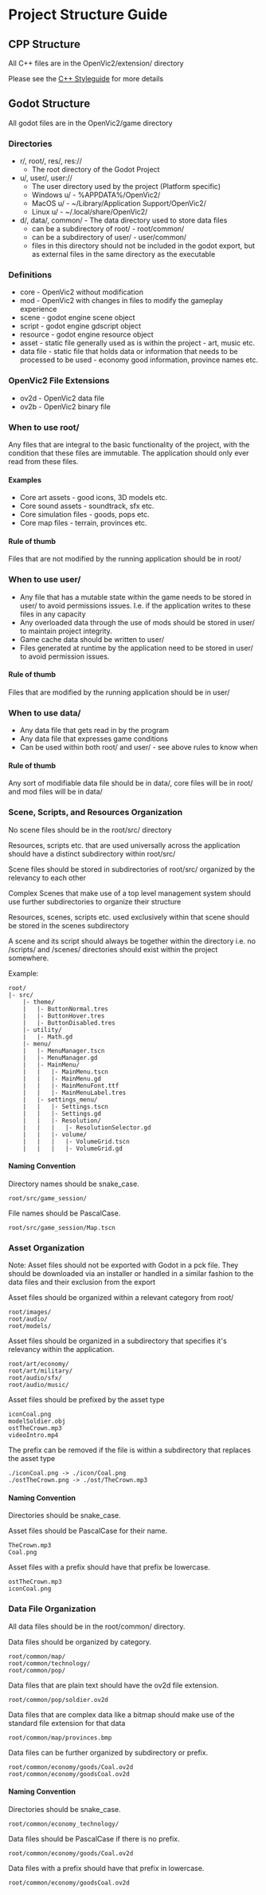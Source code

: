 # Project Structure Guide

## CPP Structure

All C++ files are in the OpenVic2/extension/ directory

Please see the [C++ Styleguide](./styleguide-cpp.md) for more details

## Godot Structure

All godot files are in the OpenVic2/game directory

### Directories

* r/, root/, res/, res://
    * The root directory of the Godot Project
* u/, user/, user://
    * The user directory used by the project (Platform specific)
    * Windows u/ - %APPDATA%/OpenVic2/
    * MacOS u/ - ~/Library/Application Support/OpenVic2/
    * Linux u/ - ~/.local/share/OpenVic2/
* d/, data/, common/ - The data directory used to store data files
    * can be a subdirectory of root/ - root/common/
    * can be a subdirectory of user/ - user/common/
    * files in this directory should not be included in the godot export, but as external files in the same directory as the executable

### Definitions

* core - OpenVic2 without modification
* mod - OpenVic2 with changes in files to modify the gameplay experience
* scene - godot engine scene object
* script - godot engine gdscript object
* resource - godot engine resource object
* asset - static file generally used as is within the project - art, music etc.
* data file - static file that holds data or information that needs to be processed to be used - economy good information, province names etc.

### OpenVic2 File Extensions

* ov2d - OpenVic2 data file
* ov2b - OpenVic2 binary file

### When to use root/

Any files that are integral to the basic functionality of the project, with the condition
that these files are immutable. The application should only ever read from these files.

#### Examples

* Core art assets - good icons, 3D models etc.
* Core sound assets - soundtrack, sfx etc.
* Core simulation files - goods, pops etc.
* Core map files - terrain, provinces etc.

#### Rule of thumb

Files that are not modified by the running application should be in root/

### When to use user/

* Any file that has a mutable state within the game needs to be stored in user/ to avoid
permissions issues. I.e. if the application writes to these files in any capacity
* Any overloaded data through the use of mods should be stored in user/ to maintain project integrity.
* Game cache data should be written to user/
* Files generated at runtime by the application need to be stored in user/ to avoid permission issues.

#### Rule of thumb

Files that are modified by the running application should be in user/

### When to use data/

* Any data file that gets read in by the program
* Any data file that expresses game conditions
* Can be used within both root/ and user/ - see above rules to know when

#### Rule of thumb

Any sort of modifiable data file should be in data/, core files will be in root/ and mod files will be in data/

### Scene, Scripts, and Resources Organization

No scene files should be in the root/src/ directory

Resources, scripts etc. that are used universally across the application should have a distinct subdirectory
within root/src/

Scene files should be stored in subdirectories of root/src/ organized by the relevancy to each other

Complex Scenes that make use of a top level management system should use further subdirectories
to organize their structure

Resources, scenes, scripts etc. used exclusively within that scene should be stored in the scenes subdirectory

A scene and its script should always be together within the directory i.e. no /scripts/ and /scenes/ directories should exist within
the project somewhere.

Example:
```
root/
|- src/
    |- theme/
    |   |- ButtonNormal.tres
    |   |- ButtonHover.tres
    |   |- ButtonDisabled.tres
    |- utility/
    |   |- Math.gd
    |- menu/
    |   |- MenuManager.tscn
    |   |- MenuManager.gd
    |   |- MainMenu/
    |   |   |- MainMenu.tscn
    |   |   |- MainMenu.gd
    |   |   |- MainMenuFont.ttf
    |   |   |- MainMenuLabel.tres
    |   |- settings_menu/
    |   |   |- Settings.tscn
    |   |   |- Settings.gd
    |   |   |- Resolution/
    |   |   |   |- ResolutionSelector.gd
    |   |   |- volume/
    |   |   |   |- VolumeGrid.tscn
    |   |   |   |- VolumeGrid.gd
```

#### Naming Convention

Directory names should be snake_case.
```
root/src/game_session/
```

File names should be PascalCase.
```
root/src/game_session/Map.tscn
```

### Asset Organization

Note: Asset files should not be exported with Godot in a pck file. They should be downloaded via an installer or handled in a similar
fashion to the data files and their exclusion from the export

Asset files should be organized within a relevant category from root/
```
root/images/
root/audio/
root/models/
```

Asset files should be organized in a subdirectory that specifies it's relevancy within the application.
```
root/art/economy/
root/art/military/
root/audio/sfx/
root/audio/music/
```

Asset files should be prefixed by the asset type
```
iconCoal.png
modelSoldier.obj
ostTheCrown.mp3
videoIntro.mp4
```

The prefix can be removed if the file is within a subdirectory that replaces the asset type
```
./iconCoal.png -> ./icon/Coal.png
./ostTheCrown.png -> ./ost/TheCrown.mp3
```

#### Naming Convention

Directories should be snake_case.

Asset files should be PascalCase for their name.
```
TheCrown.mp3
Coal.png
```

Asset files with a prefix should have that prefix be lowercase.
```
ostTheCrown.mp3
iconCoal.png
```

### Data File Organization

All data files should be in the root/common/ directory.

Data files should be organized by category.
```
root/common/map/
root/common/technology/
root/common/pop/
```

Data files that are plain text should have the ov2d file extension.
```
root/common/pop/soldier.ov2d
```

Data files that are complex data like a bitmap should make use of the standard file extension for that data
```
root/common/map/provinces.bmp
```

Data files can be further organized by subdirectory or prefix.
```
root/common/economy/goods/Coal.ov2d
root/common/economy/goodsCoal.ov2d
```

#### Naming Convention

Directories should be snake_case.
```
root/common/economy_technology/
```

Data files should be PascalCase if there is no prefix.
```
root/common/economy/goods/Coal.ov2d
```

Data files with a prefix should have that prefix in lowercase.
```
root/common/economy/goodsCoal.ov2d
```
